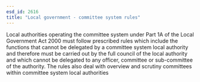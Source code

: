 ```yaml
---
esd_id: 2616
title: "Local government - committee system rules"
---
```


Local authorities operating the committee system under Part 1A of the Local Government Act 2000 must follow prescribed rules which include the functions that cannot be delegated by a committee system local authority and therefore must be carried out by the full council of the local authority and which cannot be delegated to any officer, committee or sub-committee of the authority.  The rules also deal with overview and scrutiny committees within committee system local authorities

